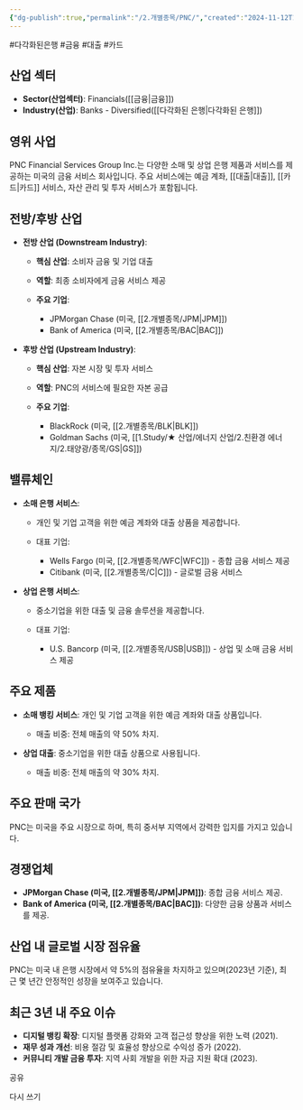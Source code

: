 ```yaml
---
{"dg-publish":true,"permalink":"/2.개별종목/PNC/","created":"2024-11-12T10:12:26.502+09:00","updated":"2025-07-29T21:37:05.070+09:00"}
---
```


#다각화된은행 #금융 #대출 #카드 

## 산업 섹터

- **Sector(산업섹터)**: Financials([[금융\|금융]])
- **Industry(산업)**: Banks - Diversified([[다각화된 은행\|다각화된 은행]])

## 영위 사업

PNC Financial Services Group Inc.는 다양한 소매 및 상업 은행 제품과 서비스를 제공하는 미국의 금융 서비스 회사입니다. 주요 서비스에는 예금 계좌, [[대출\|대출]], [[카드\|카드]] 서비스, 자산 관리 및 투자 서비스가 포함됩니다.

## 전방/후방 산업

- **전방 산업 (Downstream Industry)**:
    
    - **핵심 산업**: 소비자 금융 및 기업 대출
    - **역할**: 최종 소비자에게 금융 서비스 제공
    - **주요 기업**:
        
        - JPMorgan Chase (미국, [[2.개별종목/JPM\|JPM]])
        - Bank of America (미국, [[2.개별종목/BAC\|BAC]])

- **후방 산업 (Upstream Industry)**:
    
    - **핵심 산업**: 자본 시장 및 투자 서비스
    - **역할**: PNC의 서비스에 필요한 자본 공급
    - **주요 기업**:
        
        - BlackRock (미국, [[2.개별종목/BLK\|BLK]])
        - Goldman Sachs (미국, [[1.Study/★ 산업/에너지 산업/2.친환경 에너지/2.태양광/종목/GS\|GS]])


## 밸류체인

- **소매 은행 서비스**:
    
    - 개인 및 기업 고객을 위한 예금 계좌와 대출 상품을 제공합니다.
    - 대표 기업:
        
        - Wells Fargo (미국, [[2.개별종목/WFC\|WFC]]) - 종합 금융 서비스 제공
        - Citibank (미국, [[2.개별종목/C\|C]]) - 글로벌 금융 서비스
        
    
- **상업 은행 서비스**:
    
    - 중소기업을 위한 대출 및 금융 솔루션을 제공합니다.
    - 대표 기업:
        
        - U.S. Bancorp (미국, [[2.개별종목/USB\|USB]]) - 상업 및 소매 금융 서비스 제공
        
    

## 주요 제품

- **소매 뱅킹 서비스**: 개인 및 기업 고객을 위한 예금 계좌와 대출 상품입니다.
    
    - 매출 비중: 전체 매출의 약 50% 차지.
    
- **상업 대출**: 중소기업을 위한 대출 상품으로 사용됩니다.
    
    - 매출 비중: 전체 매출의 약 30% 차지.
    

## 주요 판매 국가

PNC는 미국을 주요 시장으로 하며, 특히 중서부 지역에서 강력한 입지를 가지고 있습니다.

## 경쟁업체

- **JPMorgan Chase (미국, [[2.개별종목/JPM\|JPM]])**: 종합 금융 서비스 제공.
- **Bank of America (미국, [[2.개별종목/BAC\|BAC]])**: 다양한 금융 상품과 서비스를 제공.

## 산업 내 글로벌 시장 점유율

PNC는 미국 내 은행 시장에서 약 5%의 점유율을 차지하고 있으며(2023년 기준), 최근 몇 년간 안정적인 성장을 보여주고 있습니다.

## 최근 3년 내 주요 이슈

- **디지털 뱅킹 확장**: 디지털 플랫폼 강화와 고객 접근성 향상을 위한 노력 (2021).
- **재무 성과 개선**: 비용 절감 및 효율성 향상으로 수익성 증가 (2022).
- **커뮤니티 개발 금융 투자**: 지역 사회 개발을 위한 자금 지원 확대 (2023).

공유

다시 쓰기